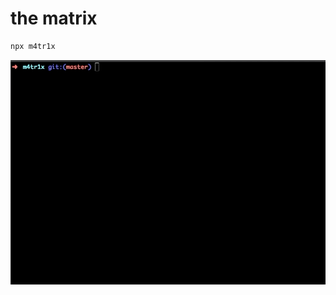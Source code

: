 # the matrix
```bash
npx m4tr1x
```

<img src="https://github.com/FeliceGeracitano/m4tr1x/blob/master/static/gif.gif?raw=true">

